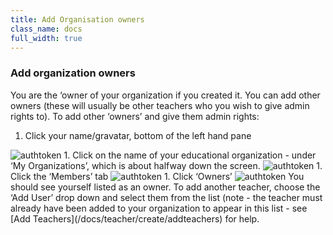 ```yaml
---
title: Add Organisation owners
class_name: docs
full_width: true
---
```


### Add organization owners
You are the ‘owner of your organization if you created it. You can add other owners (these will usually be other teachers who you wish to give admin rights to).
To add other ‘owners’ and give them admin rights:

1. Click your name/gravatar, bottom of the left hand pane
<img alt="authtoken" src="/img/docs/xxxxxx.png" class="simple"/>
1. Click on the name of your  educational organization - under ‘My Organizations’, which is about halfway down the screen. 
<img alt="authtoken" src="/img/docs/xxxxxx.png" class="simple"/>
1. Click the ‘Members’ tab
<img alt="authtoken" src="/img/docs/xxxxxx.png" class="simple"/>
1. Click ‘Owners’
<img alt="authtoken" src="/img/docs/xxxxxx.png" class="simple"/>
You should see yourself listed as an owner. To add another teacher, choose the ‘Add User’ drop down and select them from the list (note - the teacher must already have been added to your organization to appear in this list - see [Add Teachers](/docs/teacher/create/addteachers) for help.
